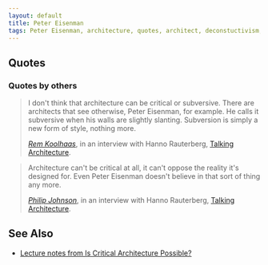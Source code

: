 ```yaml
---
layout: default
title: Peter Eisenman
tags: Peter Eisenman, architecture, quotes, architect, deconstuctivism, paper architecture
---
```


## Quotes

### Quotes by others

> I don't think that architecture can be critical or subversive. There are
> architects that see otherwise, Peter Eisenman, for example. He calls it
> subversive when his walls are slightly slanting. Subversion is simply a new
> form of style, nothing more.
>
> <cite>[Rem Koolhaas](rem_koolhaas)</cite>, in an interview with Hanno
> Rauterberg, [Talking Architecture](http://www.amazon.co.uk/gp/product/3791346849/ref=as_li_tl?ie=UTF8&camp=1634&creative=19450&creativeASIN=3791346849&linkCode=as2&tag=zmlka-21&linkId=HRDQHIF4YTZKZ6TD).

> Architecture can't be critical at all, it can't oppose the reality it's
> designed for. Even Peter Eisenman doesn't believe in that sort of thing any
> more.
>
> <cite>[Philip Johnson](philip_johnson)</cite>, in an interview with Hanno
> Rauterberg, [Talking Architecture](http://www.amazon.co.uk/gp/product/3791346849/ref=as_li_tl?ie=UTF8&camp=1634&creative=19450&creativeASIN=3791346849&linkCode=as2&tag=zmlka-21&linkId=HRDQHIF4YTZKZ6TD).

## See Also

- [Lecture notes from Is Critical Architecture Possible?](mitasova_critical)
